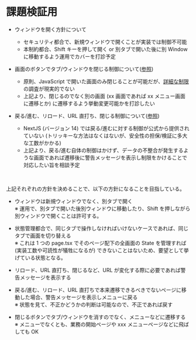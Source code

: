 # 課題検証用

* ウィンドウを開く方針について  
  - セキュリティ都合で、新規ウィンドウで開くことが実装では制御不可能
  - 本制約都合、Shift キーを押して開く or 別タブで開いた後に別 Window に移動するよう運用でカバーを打診予定

* 画面のボタンでタブ/ウィンドウを閉じる制御について([参照](https://github.com/visualpaper/work-km-ui-window-public/blob/main/%E8%AA%B2%E9%A1%8C1.md))
  - 原則、JavaScript で開いた画面のみ閉じることが可能だが、[詳細な制限](https://html.spec.whatwg.org/multipage/nav-history-apis.html#dom-window-close)の調査が現実的でない
  - 上記より、閉じるのでなく別の画面 (xx 画面であれば xx メニュー画面に遷移とか) に遷移するよう挙動変更可能かを打診したい

* 戻る/進む、リロード、URL 直打ち、閉じる制御について([参照](https://github.com/visualpaper/work-km-ui-window-public/blob/main/%E8%AA%B2%E9%A1%8C2.md))  
  - NextJS (バージョン 14) では戻る/進むに対する制御が公式から提供されていない (トリッキーな方法はなくはないが、安全性の担保/検証に多大な工数がかかる)
  - 上記より、戻る/進む自体の制御はかけず、データの不整合が発生するような画面であれば遷移後に警告メッセージを表示し制限をかけることで対応したい旨を相談予定

<br>

上記それぞれの方針を決めることで、以下の方針になることを目指している。

* ウィンドウは新規ウィンドウでなく、別タブで開く  
  ※ 運用で、別タブで開いた後別ウィンドウに移動したり、Shift を押しながら別ウィンドウで開くことは許可する。

* 状態管理都合で、同じタブで操作しなければいけないケースであれば、同じタブで画面を切り替える  
  ※ これは 1 つの page.tsx でそのページ配下の全画面の State を管理すれば (実装工数や可読性が犠牲になるが) できないことはないため、要望として挙げている状態となる。

* リロード、URL 直打ち、閉じるなど、URL が変化する際に必要であれば警告メッセージを表示する  

* 戻る/進む、リロード、URL 直打ちで本来遷移できるべきでないページに移動した場合、警告メッセージを表示しメニューに戻る  
  ※ 状態を見て、不正かどうかの判断は可能なので、不正であれば戻す

* 閉じるボタンでタブ/ウィンドウを消すのでなく、メニューなどに遷移する  
  ※ メニューでなくとも、業務の開始ページや xxx メニューページなどに飛ばしても OK
